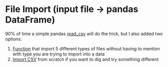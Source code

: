 # File Import (input file -> pandas DataFrame)

90% of time a simple pandas [read_csv](https://pandas.pydata.org/docs/reference/api/pandas.read_csv.html) will do the trick, but I also added two options:
1) [Function](https://github.com/danielrferreira/pySTETV/tree/main/Utility/File%20Import/Multiple%20Formats) that import 5 different types of files without having to mention with type you are trying to import into a data
2) [Import CSV](https://github.com/danielrferreira/pySTETV/tree/main/Utility/File%20Import/Import%20from%20scratch) from scratch if you want to dig and try something different
